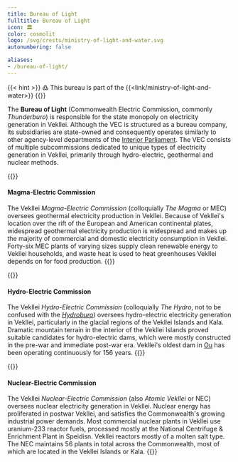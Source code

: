```yaml
---
title: Bureau of Light
fulltitle: Bureau of Light
icon: 🏛️
color: cosmolit
logo: /svg/crests/ministry-of-light-and-water.svg
autonumbering: false

aliases:
- /bureau-of-light/
---
```

{{< hint >}}
߷ This bureau is part of the {{<link/ministry-of-light-and-water>}}
{{</hint>}}

The <span class="fi fi-min-light-and-water fis"></span> **Bureau of Light** (Commonwealth Electric Commission, commonly *Thunderburo*) is responsible for the state monopoly on electricity generation in Vekllei. Although the VEC is structured as a bureau company, its subsidiaries are state-owned and consequently operates similarly to other agency-level departments of the [Interior Parliament](/factbook/society/state/government/interior). The VEC consists of multiple subcommissions dedicated to unique types of electricity generation in Vekllei, primarily through hydro-electric, geothermal and nuclear methods.

{{<hint panel>}}
#### Magma-Electric Commission

The Vekllei *Magma-Electric Commission* (colloquially *The Magma* or MEC) oversees geothermal electricity production in Vekllei. Because of Vekllei's location over the rift of the European and American continental plates, widespread geothermal electricity production is widespread and makes up the majority of commercial and domestic electricity consumption in Vekllei. Forty-six MEC plants of varying sizes supply clean renewable energy to Vekllei households, and waste heat is used to heat greenhouses Vekllei depends on for food production.
{{</hint>}}

{{<hint panel>}}
#### Hydro-Electric Commission

The Vekllei *Hydro-Electric Commission* (colloquially *The Hydro*, not to be confused with the [*Hydroburo*](#vekllei-water-commission)) oversees hydro-electric electricity generation in Vekllei, particularly in the glacial regions of the Vekllei Islands and Kala. Dramatic mountain terrain in the interior of the Vekllei Islands proved suitable candidates for hydro-electric dams, which were mostly constructed in the pre-war and immediate post-war era. Vekllei's oldest dam in [Ou](/factbook/landscape/boroughs/ou/) has been operating continuously for 156 years.
{{</hint>}}

{{<hint panel>}}
#### Nuclear-Electric Commission

The Vekllei *Nuclear-Electric Commission* (also *Atomic Vekllei* or NEC) oversees nuclear electricity generation in Vekllei. Nuclear energy has proliferated in postwar Vekllei, and satisfies the Commonwealth's growing industrial power demands. Most commercial nuclear plants in Vekllei use uranium-233 reactor fuels, processed mostly at the National Centrifuge & Enrichment Plant in Speidisn. Vekllei reactors mostly of a molten salt type. The NEC maintains 56 plants in total across the Commonwealth, most of which are located in the Vekllei Islands or Kala.
{{</hint>}}